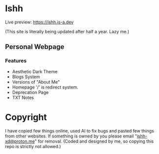 # Ishh
Live preview: https://ishh.is-a.dev

(This site is literally being updated after half a year. Lazy me.)

## Personal Webpage 

### Features
- Aesthetic Dark Theme
- Blogs System
- Versions of "About Me" 
- Homepage '/' is redirect system. 
- Deprecation Page
- TXT Notes


# Copyright
I have copied few things online, used AI to fix bugs and pasted few things from other websites. If something is owned by you please email "ishh-xd@proton.me" for removal.
(Coded and designed by me, so copying this repo is strictly not allowed.)
